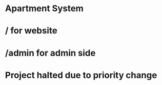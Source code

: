 # Apartment System

# / for website
# /admin for admin side

# Project halted due to priority change
